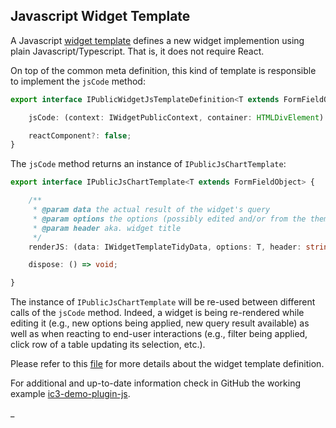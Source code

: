 ## Javascript Widget Template

A Javascript [widget template](WidgetTemplate.md) defines a new widget implemention using plain
Javascript/Typescript. That is, it does not require React.

On top of the common meta definition, this kind of template is responsible to implement the `jsCode` method:

```typescript
export interface IPublicWidgetJsTemplateDefinition<T extends FormFieldObject> extends IPublicCommonWidgetTemplateDefinition {

    jsCode: (context: IWidgetPublicContext, container: HTMLDivElement) => IPublicJsChartTemplate<T>;

    reactComponent?: false;
}
```

The `jsCode` method returns an instance of `IPublicJsChartTemplate`:

```typescript
export interface IPublicJsChartTemplate<T extends FormFieldObject> {

    /**
     * @param data the actual result of the widget's query
     * @param options the options (possibly edited and/or from the theme) of this widget
     * @param header aka. widget title
     */
    renderJS: (data: IWidgetTemplateTidyData, options: T, header: string) => void;

    dispose: () => void;

}
```

The instance of `IPublicJsChartTemplate` will be re-used between different calls of the `jsCode` method. Indeed, a
widget is being re-rendered while editing it (e.g., new options being applied, new query result available) as well as
when reacting to end-user interactions (e.g., filter being applied, click row of a table updating its selection, etc.).

Please refer to this [file](WidgetTemplateDefinition.md) for more details about the widget template definition.

For additional and up-to-date information check in GitHub the working example
[ic3-demo-plugin-js](https://github.com/ic3-software/ic3-demo-plugin-js).

_